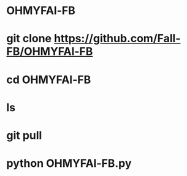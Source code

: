 # OHMYFAl-FB
# git clone https://github.com/Fall-FB/OHMYFAl-FB
# cd OHMYFAl-FB
# ls
# git pull
# python OHMYFAl-FB.py

